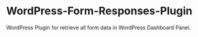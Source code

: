 # WordPress-Form-Responses-Plugin
WordPress Plugin for retrieve all form data in WordPress Dashboard Panel.
